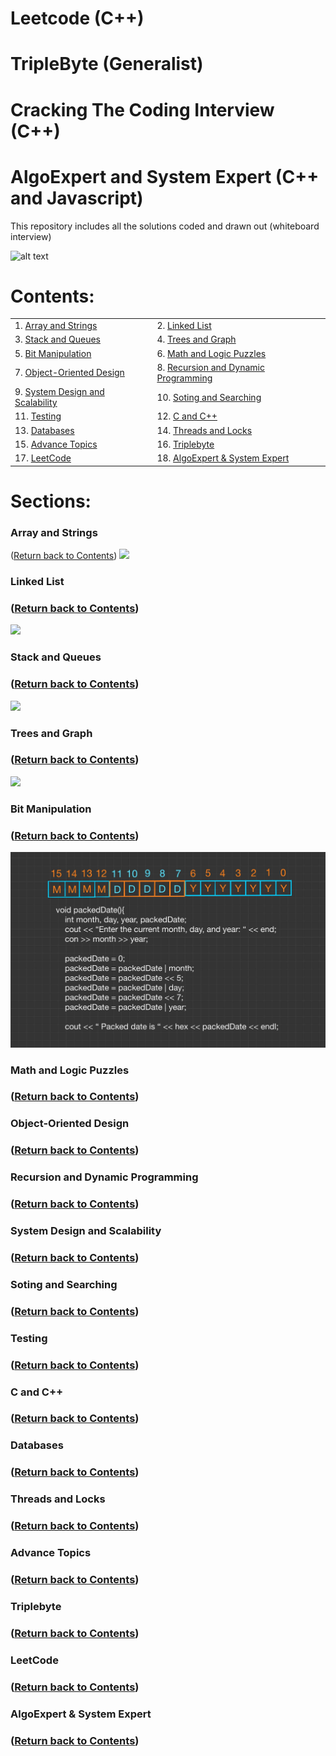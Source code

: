 # Leetcode (C++)
# TripleByte (Generalist)
# Cracking The Coding Interview (C++)
# AlgoExpert and System Expert (C++ and Javascript)

This repository includes all the solutions coded and drawn out (whiteboard interview) 

![alt text](https://github.com/rchavezj/Cracking_The_Coding_Interview/blob/master/alg.jpg)

# Contents: 
|                        |                                          |
| ---------------------- | ---------------------------------------- |
| 1. [Array and Strings](#Array-and-Strings)             |  2. [Linked List](#Linked-List) |
| 3. [Stack and Queues](#Stack-and-Queues)               |  4. [Trees and Graph](#Trees-and-Graph)|
| 5. [Bit Manipulation](#Bit-Manipulation)               |  6. [Math and Logic Puzzles](#Math-and-Logic-Puzzles) |
| 7. [Object-Oriented Design](#Object-Oriented-Design)   |  8. [Recursion and Dynamic Programming](#Recursion-and-Dynamic-Programming) |
| 9. [System Design and Scalability](#System-Design-and-Scalability)     |  10. [Soting and Searching](#Soting-and-Searching) |
| 11. [Testing](#Testing)                                |  12. [C and C++](#Cpp) |
| 13. [Databases](#Databases)                            |  14. [Threads and Locks](#Threads-and-Locks)  |
| 15. [Advance Topics](#Advance-Topics)                  |  16. [Triplebyte](#Triplebyte)    |  
| 17. [LeetCode](#LeetCode)                              |  18. [AlgoExpert & System Expert](#AlgoExpert) |


# Sections: 
### Array and Strings 
([Return back to Contents](#Contents))
<img src="img/arrayAndString.jpg">

### Linked List 
### ([Return back to Contents](#Contents))
<img src="img/linkedList.jpg">

### Stack and Queues
### ([Return back to Contents](#Contents))
<img src="img/stackQueue.jpg">

### Trees and Graph
### ([Return back to Contents](#Contents))
<img src="img/treesGraph.jpg">

### Bit Manipulation 
### ([Return back to Contents](#Contents))
<img src="img/bitManipulation.jpg">

### Math and Logic Puzzles
### ([Return back to Contents](#Contents))


### Object-Oriented Design 
### ([Return back to Contents](#Contents))


### Recursion and Dynamic Programming 
### ([Return back to Contents](#Contents))


### System Design and Scalability
### ([Return back to Contents](#Contents))


### Soting and Searching
### ([Return back to Contents](#Contents))


### Testing
### ([Return back to Contents](#Contents))


### C and C++
### ([Return back to Contents](#Contents))


### Databases
### ([Return back to Contents](#Contents))


### Threads and Locks
### ([Return back to Contents](#Contents))


### Advance Topics
### ([Return back to Contents](#Contents))


### Triplebyte
### ([Return back to Contents](#Contents))


### LeetCode
### ([Return back to Contents](#Contents))


### AlgoExpert & System Expert
### ([Return back to Contents](#Contents))
